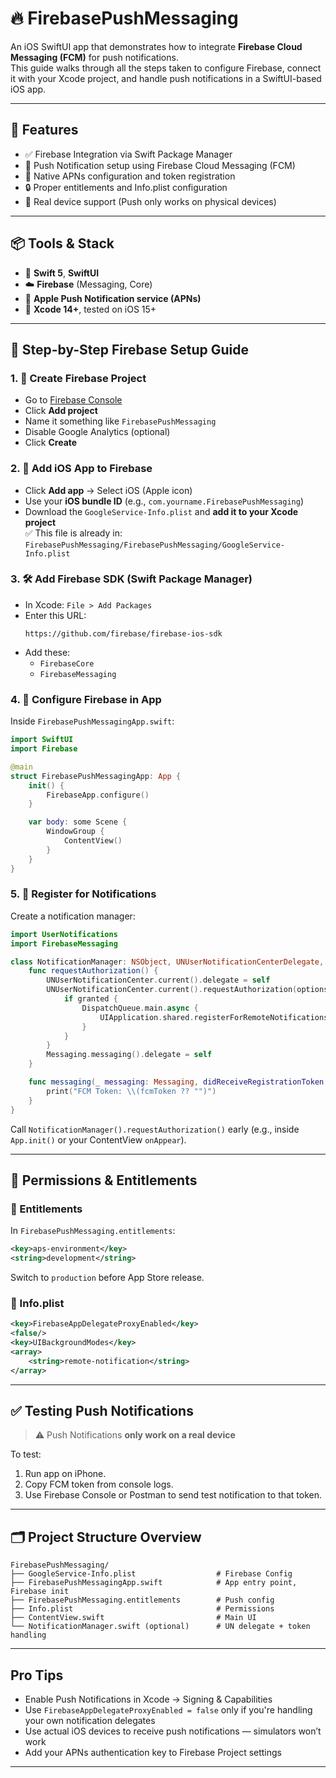 
# 🔥 FirebasePushMessaging

An iOS SwiftUI app that demonstrates how to integrate **Firebase Cloud Messaging (FCM)** for push notifications.  
This guide walks through all the steps taken to configure Firebase, connect it with your Xcode project, and handle push notifications in a SwiftUI-based iOS app.

---

## 🚀 Features

- ✅ Firebase Integration via Swift Package Manager  
- 🔔 Push Notification setup using Firebase Cloud Messaging (FCM)  
- 📱 Native APNs configuration and token registration  
- 🔒 Proper entitlements and Info.plist configuration  
- 🔁 Real device support (Push only works on physical devices)

---

## 📦 Tools & Stack

- 🔧 **Swift 5**, **SwiftUI**  
- ☁️ **Firebase** (Messaging, Core)  
- 📲 **Apple Push Notification service (APNs)**  
- 🧰 **Xcode 14+**, tested on iOS 15+

---

## 🔗 Step-by-Step Firebase Setup Guide

### 1. 🎯 Create Firebase Project
- Go to [Firebase Console](https://console.firebase.google.com/)
- Click **Add project**
- Name it something like `FirebasePushMessaging`
- Disable Google Analytics (optional)
- Click **Create**

### 2. 📱 Add iOS App to Firebase
- Click **Add app** → Select iOS (Apple icon)
- Use your **iOS bundle ID** (e.g., `com.yourname.FirebasePushMessaging`)
- Download the `GoogleService-Info.plist` and **add it to your Xcode project**  
  ✅ This file is already in:  
  `FirebasePushMessaging/FirebasePushMessaging/GoogleService-Info.plist`

### 3. 🛠 Add Firebase SDK (Swift Package Manager)
- In Xcode: `File > Add Packages`
- Enter this URL:  
  ```
  https://github.com/firebase/firebase-ios-sdk
  ```
- Add these:
  - `FirebaseCore`
  - `FirebaseMessaging`

### 4. 🧠 Configure Firebase in App

Inside `FirebasePushMessagingApp.swift`:

```swift
import SwiftUI
import Firebase

@main
struct FirebasePushMessagingApp: App {
    init() {
        FirebaseApp.configure()
    }

    var body: some Scene {
        WindowGroup {
            ContentView()
        }
    }
}
```

### 5. 📡 Register for Notifications

Create a notification manager:

```swift
import UserNotifications
import FirebaseMessaging

class NotificationManager: NSObject, UNUserNotificationCenterDelegate, MessagingDelegate {
    func requestAuthorization() {
        UNUserNotificationCenter.current().delegate = self
        UNUserNotificationCenter.current().requestAuthorization(options: [.alert, .sound, .badge]) { granted, error in
            if granted {
                DispatchQueue.main.async {
                    UIApplication.shared.registerForRemoteNotifications()
                }
            }
        }
        Messaging.messaging().delegate = self
    }

    func messaging(_ messaging: Messaging, didReceiveRegistrationToken fcmToken: String?) {
        print("FCM Token: \\(fcmToken ?? "")")
    }
}
```

Call `NotificationManager().requestAuthorization()` early (e.g., inside `App.init()` or your ContentView `onAppear`).

---

## 🔐 Permissions & Entitlements

### 🔸 Entitlements
In `FirebasePushMessaging.entitlements`:

```xml
<key>aps-environment</key>
<string>development</string>
```

Switch to `production` before App Store release.

### 🔸 Info.plist

```xml
<key>FirebaseAppDelegateProxyEnabled</key>
<false/>
<key>UIBackgroundModes</key>
<array>
    <string>remote-notification</string>
</array>
```

---

## ✅ Testing Push Notifications

> ⚠️ Push Notifications **only work on a real device**

To test:
1. Run app on iPhone.
2. Copy FCM token from console logs.
3. Use Firebase Console or Postman to send test notification to that token.

---

## 🗂 Project Structure Overview

```
FirebasePushMessaging/
├── GoogleService-Info.plist                  # Firebase Config
├── FirebasePushMessagingApp.swift            # App entry point, Firebase init
├── FirebasePushMessaging.entitlements        # Push config
├── Info.plist                                # Permissions
├── ContentView.swift                         # Main UI
└── NotificationManager.swift (optional)      # UN delegate + token handling
```

---

##  Pro Tips

- Enable Push Notifications in Xcode → Signing & Capabilities  
- Use `FirebaseAppDelegateProxyEnabled = false` only if you're handling your own notification delegates  
- Use actual iOS devices to receive push notifications — simulators won’t work  
- Add your APNs authentication key to Firebase Project settings

---


